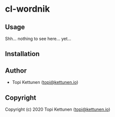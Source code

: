 # cl-wordnik

## Usage

Shh... nothing to see here... yet...

## Installation

## Author

* Topi Kettunen (topi@kettunen.io)

## Copyright

Copyright (c) 2020 Topi Kettunen (topi@kettunen.io)
